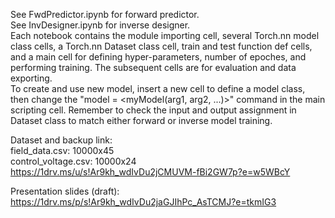 See FwdPredictor.ipynb for forward predictor.  
See InvDesigner.ipynb for inverse designer.  
Each notebook contains the module importing cell, several Torch.nn model class cells, a Torch.nn Dataset class cell, train and test function def cells, and a main cell for defining hyper-parameters, number of epoches, and performing training. The subsequent cells are for evaluation and data exporting.  
To create and use new model, insert a new cell to define a model class, then change the "model = <myModel(arg1, arg2, ...)>" command in the main scripting cell. Remember to check the input and output assignment in Dataset class to match either forward or inverse model training.  
  
Dataset and backup link:  
field_data.csv: 10000x45  
control_voltage.csv: 10000x24  
https://1drv.ms/u/s!Ar9kh_wdIvDu2jCMUVM-fBi2GW7p?e=w5WBcY  
  
Presentation slides (draft):  
https://1drv.ms/p/s!Ar9kh_wdIvDu2jaGJIhPc_AsTCMJ?e=tkmIG3  